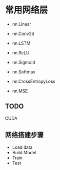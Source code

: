 # 常用网络层
* nn.Linear
* nn.Conv2d
* nn.LSTM

* nn.ReLU
* nn.Sigmoid

* nn.Softmax
* nn.CrossEntropyLoss
* nn.MSE
## TODO
CUDA

## 网络搭建步骤
* Load data
* Build Model
* Train
* Test